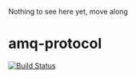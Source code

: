 Nothing to see here yet, move along

# amq-protocol

[![Build Status](https://travis-ci.org/Keruspe/amq-protocol.svg?branch=master)](https://travis-ci.org/Keruspe/amq-protocol.rs)

